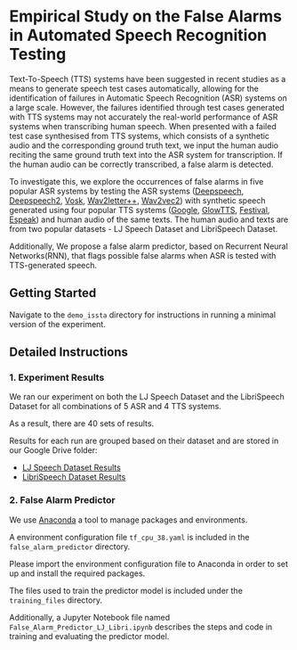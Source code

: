 # Empirical Study on the False Alarms in Automated Speech Recognition Testing
Text-To-Speech (TTS) systems have been suggested in recent studies as a means to generate speech test cases automatically, allowing for the identification of failures in Automatic Speech Recognition (ASR) systems on a large scale. However, the failures identified through test cases generated with TTS systems may not accurately the real-world performance of ASR systems when transcribing human speech. When presented with a failed test case synthesised from TTS systems, which consists of a synthetic audio and the corresponding ground truth text, we input the human audio reciting the same ground truth text into the ASR system for transcription. If the human audio can be correctly transcribed, a false alarm is detected. 


To investigate this, we explore the occurrences of false alarms in five popular ASR systems by testing the ASR systems ([Deepspeech](https://github.com/mozilla/DeepSpeech), [Deepspeech2](https://github.com/PaddlePaddle/PaddleSpeech), [Vosk](https://github.com/alphacep/vosk-api), [Wav2letter++](https://github.com/flashlight/wav2letter), [Wav2vec2](https://huggingface.co/docs/transformers/model_doc/wav2vec2)) with synthetic speech generated using four popular TTS systems ([Google](https://cloud.google.com/text-to-speech), [GlowTTS](https://github.com/jaywalnut310/glow-tts.git), [Festival](http://www.cstr.ed.ac.uk/projects/festival/), [Espeak](http://espeak.sourceforge.net)) and human audio of the same texts. The human audio and texts are from two popular datasets - LJ Speech Dataset and LibriSpeech Dataset. 

Additionally, We propose a false alarm predictor, based on Recurrent Neural Networks(RNN), that flags possible false alarms when ASR is tested with TTS-generated speech.

## Getting Started
Navigate to the ```demo_issta``` directory for instructions in running a minimal version of the experiment.

## Detailed Instructions

### 1. Experiment Results
We ran our experiment on both the LJ Speech Dataset and the LibriSpeech Dataset for all combinations of 5 ASR and 4 TTS systems.

As a result, there are 40 sets of results.

Results for each run are grouped based on their dataset and are stored in our Google Drive folder:

- [LJ Speech Dataset Results](https://drive.google.com/drive/folders/1zdbpgHO-0kNU3PfFrvTE4kUDKgEX9XgF?usp=share_link)
- [LibriSpeech Dataset Results](https://drive.google.com/drive/folders/12lUsYHC7K_mhn1TH5Y7hRnPcSNLkH8C-?usp=share_link)


### 2. False Alarm Predictor
We use [Anaconda](https://www.anaconda.com/download) a tool to manage packages and environments.

A environment configuration file ```tf_cpu_38.yaml``` is included in the ```false_alarm_predictor``` directory.

Please import the environment configuration file to Anaconda in order to set up and install the required packages.

The files used to train the predictor model is included under the ```training_files``` directory.

Additionally, a Jupyter Notebook file named ```False_Alarm_Predictor_LJ_Libri.ipynb``` describes the steps and code in training and evaluating the predictor model.